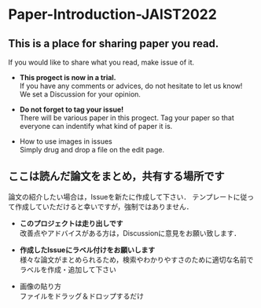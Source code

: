 # Paper-Introduction-JAIST2022

## This is a place for sharing paper you read.
If you would like to share what you read, make issue of it.

- **This progect is now in a trial.** \
If you have any comments or advices, do not hesitate to let us know! \
We set a Discussion for your opinion. 

- **Do not forget to tag your issue!** \
There will be various paper in this progect. Tag your paper so that everyone can indentify what kind of paper it is.

- How to use images in issues \
Simply drug and drop a file on the edit page.

## ここは読んだ論文をまとめ，共有する場所です
論文の紹介したい場合は，Issueを新たに作成して下さい．
テンプレートに従って作成していただけると幸いですが，強制ではありません．

- **このプロジェクトは走り出しです** \
改善点やアドバイスがある方は，Discussionに意見をお願い致します．

- **作成したIssueにラベル付けをお願いします** \
様々な論文がまとめられるため，検索やわかりやすさのために適切な名前でラベルを作成・追加して下さい

- 画像の貼り方 \
ファイルをドラッグ＆ドロップするだけ
